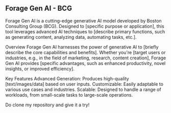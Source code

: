## Forage Gen AI - BCG ##
Forage Gen AI is a cutting-edge generative AI model developed by Boston Consulting Group (BCG). Designed to [specific purpose or application], this tool leverages advanced AI techniques to [describe primary functions, such as generating content, analyzing data, automating tasks, etc.].

Overview
Forage Gen AI harnesses the power of generative AI to [briefly describe the core capabilities and benefits]. Whether you're [target users or industries, e.g., in the field of marketing, research, content creation], Forage Gen AI provides [specific advantages, such as enhanced productivity, novel insights, or improved efficiency].

Key Features
Advanced Generation: Produces high-quality [text/images/data] based on user inputs.
Customizable: Easily adaptable to various use cases and industries.
Scalable: Designed to handle a range of workloads, from small-scale tasks to large-scale operations.

Do clone my repository and give it a try!
